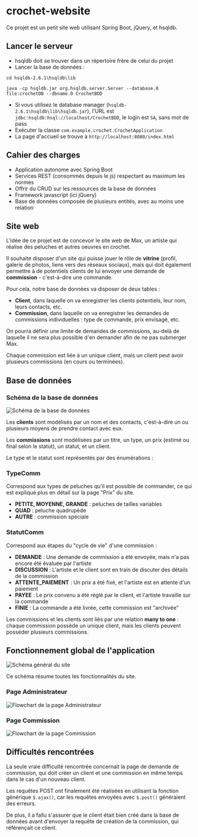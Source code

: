# crochet-website

Ce projet est un petit site web utilisant Spring Boot, jQuery, et hsqldb.

## Lancer le serveur

- hsqldb doit se trouver dans un répertoire frère de celui du projet
- Lancer la base de données :

`cd hsqldb-2.6.1\hsqldb\lib`

`java -cp hsqldb.jar org.hsqldb.server.Server --database.0 file:crochetDB --dbname.0 CrochetBDD`

- Si vous utilisez le database manager (`hsqldb-2.6.1\hsqldb\lib\hsqldb.jar`), 
l'URL est `jdbc:hsqldb:hsql://localhost/CrochetBDD`, le login est `SA`, sans mot de pass
- Exécuter la classe `com.example.crochet.CrochetApplication`
- La page d'accueil se trouve à `http://localhost:8080/index.html`

## Cahier des charges

- Application autonome avec Spring Boot
- Services REST (consommés depuis le js) respectant au maximum les normes
- Offrir du CRUD sur les ressources de la base de données
- Framework javascript (ici jQuery)
- Base de données composée de plusieurs entités, avec au moins une relation

## Site web

L'idée de ce projet est de concevoir le site web de Max, un artiste qui réalise des peluches et autres oeuvres en crochet. 

Il souhaite disposer d'un site qui puisse jouer le rôle de **vitrine** (profil, galerie de photos, liens vers des réseaux sociaux), mais qui doit également permettre à de potentiels clients de lui envoyer une demande de **commission** - c'est-à-dire une commande.

Pour cela, notre base de données va disposer de deux tables : 
- **Client**, dans laquelle on va enregistrer les clients potentiels, leur nom, leurs contacts, etc.
- **Commission**, dans laquelle on va enregistrer les demandes de commissions individuelles : type de commande, prix envisagé, etc.

On pourra définir une limite de demandes de commissions, au-delà de laquelle il ne sera plus possible d'en demander afin de ne pas submerger Max.

Chaque commission est liée à un unique client, mais un client peut avoir plusieurs commissions (en cours ou terminées).

## Base de données

### Schéma de la base de données

![Schéma de la base de données](DBDiagram.png)

Les **clients** sont modélisés par un nom et des contacts, c'est-à-dire un ou plusieurs moyens de prendre contact avec eux.

Les **commissions** sont modélisées par un titre, un type, un prix (estimé ou final selon le statut), un statut, et un client.

Le type et le statut sont représentés par des énumérations :

### TypeComm

Correspond aux types de peluches qu'il est possible de commander, ce qui est expliqué plus en détail sur la page "Prix" du site.

- **PETITE, MOYENNE, GRANDE** : peluches de tailles variables
- **QUAD** : peluche quadrupède
- **AUTRE** : commission spéciale

### StatutComm

Correspond aux étapes du "cycle de vie" d'une commission :

- **DEMANDE** : Une demande de commission a été envoyée, mais n'a pas encore été évaluée par l'artiste
- **DISCUSSION** : L'artiste et le client sont en train de discuter des détails de la commission
- **ATTENTE_PAIEMENT** : Un prix a été fixé, et l'artiste est en attente d'un paiement
- **PAYEE** : Le prix convenu a été réglé par le client, et l'artiste travaille sur la commande
- **FINIE** : La commande a été livrée, cette commission est "archivée"

Les commissions et les clients sont liés par une relation **many to one** : 
chaque commission possède un unique client, mais les clients peuvent posséder plusieurs commissions.

## Fonctionnement global de l'application

![Schéma général du site](schemaGeneral.png)

Ce schéma résume toutes les fonctionnalités du site.

### Page Administrateur 

![Flowchart de la page Administrateur](adminFlow.png)

### Page Commission

![Flowchart de la page Commission](commFlow.png)

## Difficultés rencontrées

La seule vraie difficulté rencontrée concernait la page de demande de commission,
qui doit créer un client et une commission en même temps dans le cas d'un nouveau client.

Les requêtes POST ont finalement été réalisées en utilisant la fonction générique `$.ajax()`, car les requêtes envoyées avec `$.post()` généraient des erreurs.

De plus, il a fallu s'assurer que le client était bien créé dans la base de données avant d'envoyer la requête de création de la commission, qui référençait ce client.